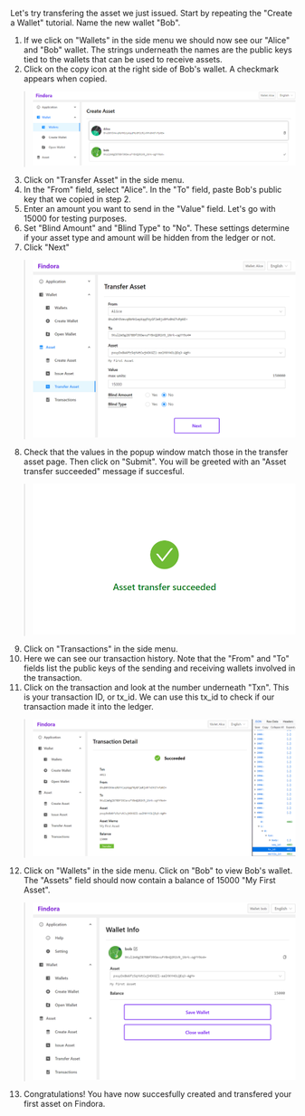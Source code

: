 Let's try transfering the asset we just issued. Start by repeating the "Create a Wallet" tutorial. Name the new wallet "Bob".

1. If we click on "Wallets" in the side menu we should now see our "Alice" and "Bob" wallet. The strings underneath the names are the public keys tied to the wallets that can be used to receive assets. 
2. Click on the copy icon at the right side of Bob's wallet. A checkmark appears when copied.
> ![two wallets](./docs-src/images/bob-alice-wallets.png)
3. Click on "Transfer Asset" in the side menu. 
4. In the "From" field, select "Alice". In the "To" field, paste Bob's public key that we copied in step 2.
5. Enter an amount you want to send in the "Value" field. Let's go with 15000 for testing purposes. 
6. Set "Blind Amount" and "Blind Type" to "No". These settings determine if your asset type and amount will be hidden from the ledger or not.
7. Click "Next"
> ![transfer asset](./docs-src/images/transfer-asset.png)
8. Check that the values in the popup window match those in the transfer asset page. Then click on "Submit". You will be greeted with an "Asset transfer succeeded" message if succesful.
> ![success!](./docs-src/images/transfer-success.png)
9. Click on "Transactions" in the side menu.
10. Here we can see our transaction history. Note that the "From" and "To" fields list the public keys of the sending and receiving wallets involved in the transaction.
11. Click on the transaction and look at the number underneath "Txn". This is your transaction ID, or tx_id. We can use this tx_id to check if our transaction made it into the ledger.
> ![tx-id](./docs-src/images/tx-id.png)
12. Click on "Wallets" in the side menu. Click on "Bob" to view Bob's wallet. The "Assets" field should now contain a balance of 15000 "My First Asset". 
> ![bob-got-tokens](./docs-src/images/bob-transfer-received.png)
13. Congratulations! You have now succesfully created and transfered your first asset on Findora. 
